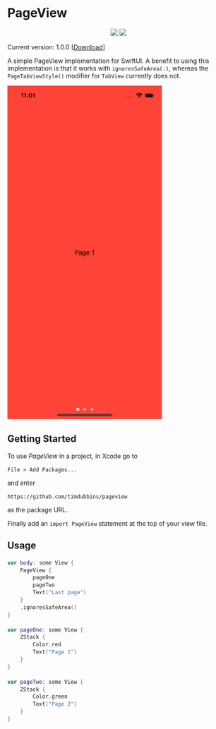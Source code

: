 
# PageView

<div align="center">
  
  
<p align="center">
    <img src="https://img.shields.io/badge/iOS-14.0+-blue.svg" />
    <img src="https://img.shields.io/badge/Swift-5.0-brightgreen.svg" />
</p>
  
</div>

Current version: 1.0.0 [[Download](https://github.com/timdubbins/PageView/archive/refs/tags/v1.0.0.zip)]

A simple PageView implementation for SwiftUI. A benefit to using this implementation is that it works with `ignoresSafeArea(:)`, whereas the `PageTabViewStyle()` modifier for `TabView` currently does not.

<img src="https://github.com/timdubbins/demo_content/blob/master/PageView/PageView_demo.gif" width="350"/>

## Getting Started 

To use *PageView* in a project, in Xcode go to
```
File > Add Packages...
``` 
and enter
```
https://github.com/timdubbins/pageview
```
as the package URL. 

Finally add an `import PageView` statement at the top of your view file.

## Usage

```swift
var body: some View {
    PageView {
        pageOne
        pageTwo
        Text("Last page")
    }
    .ignoresSafeArea()
}

var pageOne: some View {
    ZStack {
        Color.red
        Text("Page 1")
    }
}

var pageTwo: some View {
    ZStack {
        Color.green
        Text("Page 2")
    }
}
```
